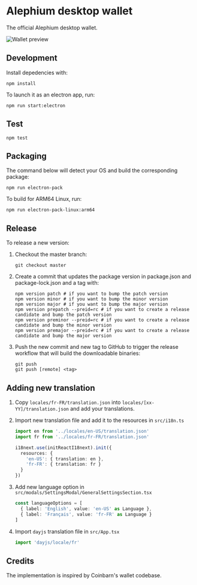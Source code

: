 # Alephium desktop wallet

The official Alephium desktop wallet.

![Wallet preview](https://user-images.githubusercontent.com/1579899/236201682-4e0b0c45-65d3-42c0-b187-d8d6387426d7.png)

## Development

Install depedencies with:

```shell
npm install
```

To launch it as an electron app, run:

```shell
npm run start:electron
```

## Test

```shell
npm test
```

## Packaging

The command below will detect your OS and build the corresponding package:

```shell
npm run electron-pack
```

To build for ARM64 Linux, run:

```shell
npm run electron-pack-linux:arm64
```

## Release

To release a new version:

1. Checkout the master branch:
   ```shell
   git checkout master
   ```
2. Create a commit that updates the package version in package.json and package-lock.json and a tag with:
   ```shell
   npm version patch # if you want to bump the patch version
   npm version minor # if you want to bump the minor version
   npm version major # if you want to bump the major version
   npm version prepatch --preid=rc # if you want to create a release candidate and bump the patch version
   npm version preminor --preid=rc # if you want to create a release candidate and bump the minor version
   npm version premajor --preid=rc # if you want to create a release candidate and bump the major version
   ```
3. Push the new commit and new tag to GitHub to trigger the release workflow that will build the downloadable binaries:

   ```shell
   git push
   git push [remote] <tag>
   ```

## Adding new translation

1. Copy `locales/fr-FR/translation.json` into `locales/[xx-YY]/translation.json` and add your translations.
2. Import new translation file and add it to the resources in `src/i18n.ts`

   ```ts
   import en from '../locales/en-US/translation.json'
   import fr from '../locales/fr-FR/translation.json'

   i18next.use(initReactI18next).init({
     resources: {
       'en-US': { translation: en },
       'fr-FR': { translation: fr }
     }
   })
   ```

3. Add new language option in `src/modals/SettingsModal/GeneralSettingsSection.tsx`

   ```ts
   const languageOptions = [
     { label: 'English', value: 'en-US' as Language },
     { label: 'Français', value: 'fr-FR' as Language }
   ]
   ```

4. Import `dayjs` translation file in `src/App.tsx`

   ```ts
   import 'dayjs/locale/fr'
   ```

## Credits

The implementation is inspired by Coinbarn's wallet codebase.
